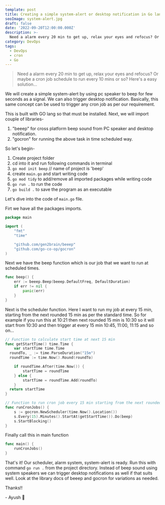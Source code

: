 ```yaml
---
template: post
title: Creating a simple system-alert or desktop notification in Go language
seoImage: system-alert.jpg
draft: false
date: '2022-09-20T12:00:00.000Z'
description: >-
  Need a alarm every 20 min to get up, relax your eyes and refocus? Or maybe a cron job schedule to run every 10 mins or so? Here's a easy solution...
category: DevOps
tags:
  - DevOps
  - cron
  - Go
---
```


> Need a alarm every 20 min to get up, relax your eyes and refocus? Or maybe a cron job schedule to run every 10 mins or so? Here's a easy solution...

We will create a simple system-alert by using pc speaker to beep for few seconds as a signal. We can also trigger desktop notification. Basically, this same concept can be used to trigger any cron job as per our requirement.

This is built with GO lang so that must be installed. Next, we will import couple of libraries-

1. "beeep" for cross platform beep sound from PC speaker and desktop notification.
2. "gocron" for running the above task in time scheduled way.

So let's begin-

1. Create project folder
2. cd into it and run following commands in terminal
3. `go mod init beep` // name of project is 'beep'
4. create `main.go` and start writing code
5. `go mod tidy` to add/remove all imported packages while writing code
6. `go run .` to run the code
7. `go build .` to save the program as an executable

Let's dive into the code of `main.go` file.

Firt we have all the packages imports.

```Go
package main

import (
	"fmt"
	"time"

	"github.com/gen2brain/beeep"
	"github.com/go-co-op/gocron"
)
```

Next we have the beep function which is our job that we want to run at scheduled times.

```Go
func beep() {
	err := beeep.Beep(beeep.DefaultFreq, DefaultDuration)
	if err != nil {
		panic(err)
	}
}
```

Next is the scheduler function. Here I want to run my job at every 15 min, starting from the next rounded 15 min as per the standard time.
So for example if you run this at 10:21 then next rounded 15 min is 10:30 so it will start from 10:30 and then trigger at every 15 min 10:45, 11:00, 11:15 and so on...

```Go
// Function to calculate start time at next 15 min
func getStartTime() time.Time {
	var startTime time.Time
  roundTo, _ := time.ParseDuration("15m")
  roundTime := time.Now().Round(roundTo)

	if roundTime.After(time.Now()) {
		startTime = roundTime
	} else {
		startTime = roundTime.Add(roundTo)
	}
  return startTime
}

// Function to run cron job every 15 min starting from the next rounded 15 min
func runCronJobs() {
	s := gocron.NewScheduler(time.Now().Location())
	s.Every(15).Minutes().StartAt(getStartTime()).Do(beep)
	s.StartBlocking()
}
```

Finally call this in main function

```Go
func main() {
	runCronJobs()
}
```

That's it!
Our scheduler, alarm system, system-alert is ready. Run this with command `go run .` from the project directory.
Instead of beep sound using system speakers we can trigger desktop notifications as well if that suits well. Look at the library docs of beeep and gocron for variations as needed.

Thanks!!

\- Ayush 🙂
